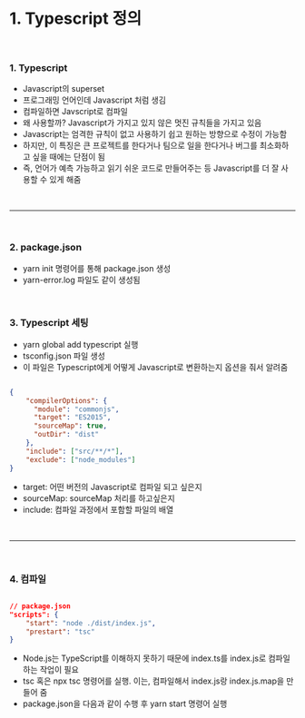 # 1. Typescript 정의

<br>


### 1. Typescript
  - Javascript의 superset
  - 프로그래밍 언어인데 Javascript 처럼 생김
  - 컴파일하면 Javscript로 컴파일
  - 왜 사용할까? Javascript가 가지고 있지 않은 멋진 규칙들을 가지고 있음
  - Javascript는 엄격한 규칙이 없고 사용하기 쉽고 원하는 방향으로 수정이 가능함
  - 하지만, 이 특징은 큰 프로젝트를 한다거나 팀으로 일을 한다거나 버그를 최소화하고 싶을 때에는 단점이 됨
  - 즉, 언어가 예측 가능하고 읽기 쉬운 코드로 만들어주는 등 Javascript를 더 잘 사용할 수 있게 해줌

<br>

*** 

<br>

### 2. package.json
  - yarn init 명령어를 통해 package.json 생성
  - yarn-error.log 파일도 같이 생성됨

<br>

### 3. Typescript 세팅
  - yarn global add typescript 실행
  - tsconfig.json 파일 생성
  - 이 파일은 Typescript에게 어떻게 Javascript로 변환하는지 옵션을 줘서 알려줌

```JSON

{
    "compilerOptions": {
      "module": "commonjs",
      "target": "ES2015",
      "sourceMap": true,
      "outDir": "dist"
    },
    "include": ["src/**/*"],
    "exclude": ["node_modules"]
}

```

  - target: 어떤 버전의 Javascript로 컴파일 되고 싶은지 
  - sourceMap: sourceMap 처리를 하고싶은지 
  - include: 컴파일 과정에서 포함할 파일의 배열


<br>

*** 

<br>

### 4. 컴파일

```JSON

// package.json
"scripts": {
    "start": "node ./dist/index.js",
    "prestart": "tsc"
}

```

  - Node.js는 TypeScript를 이해하지 못하기 때문에 index.ts를 index.js로 컴파일하는 작업이 필요
  - tsc 혹은 npx tsc 명령어를 실행. 이는, 컴파일해서 index.js랑 index.js.map을 만들어 줌
  - package.json을 다음과 같이 수행 후 yarn start 명령어 실행 

<br>